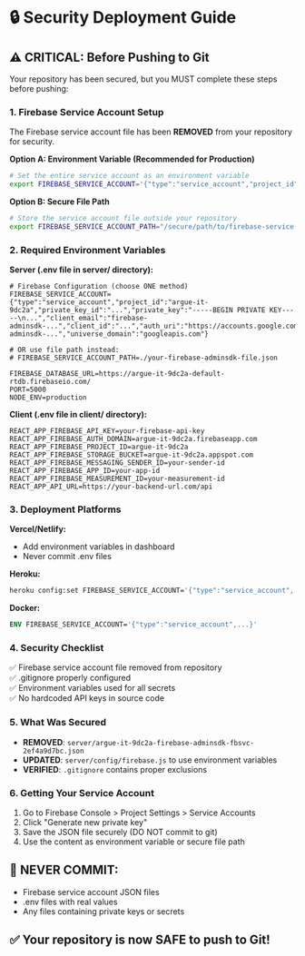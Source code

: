 # 🔒 Security Deployment Guide

## ⚠️ CRITICAL: Before Pushing to Git

Your repository has been secured, but you MUST complete these steps before pushing:

### 1. **Firebase Service Account Setup**

The Firebase service account file has been **REMOVED** from your repository for security.

**Option A: Environment Variable (Recommended for Production)**
```bash
# Set the entire service account as an environment variable
export FIREBASE_SERVICE_ACCOUNT='{"type":"service_account","project_id":"argue-it-9dc2a",...}'
```

**Option B: Secure File Path**
```bash
# Store the service account file outside your repository
export FIREBASE_SERVICE_ACCOUNT_PATH="/secure/path/to/firebase-service-account.json"
```

### 2. **Required Environment Variables**

**Server (.env file in server/ directory):**
```env
# Firebase Configuration (choose ONE method)
FIREBASE_SERVICE_ACCOUNT={"type":"service_account","project_id":"argue-it-9dc2a","private_key_id":"...","private_key":"-----BEGIN PRIVATE KEY-----\n...","client_email":"firebase-adminsdk-...","client_id":"...","auth_uri":"https://accounts.google.com/o/oauth2/auth","token_uri":"https://oauth2.googleapis.com/token","auth_provider_x509_cert_url":"https://www.googleapis.com/oauth2/v1/certs","client_x509_cert_url":"https://www.googleapis.com/robot/v1/metadata/x509/firebase-adminsdk-...","universe_domain":"googleapis.com"}

# OR use file path instead:
# FIREBASE_SERVICE_ACCOUNT_PATH=./your-firebase-adminsdk-file.json

FIREBASE_DATABASE_URL=https://argue-it-9dc2a-default-rtdb.firebaseio.com/
PORT=5000
NODE_ENV=production
```

**Client (.env file in client/ directory):**
```env
REACT_APP_FIREBASE_API_KEY=your-firebase-api-key
REACT_APP_FIREBASE_AUTH_DOMAIN=argue-it-9dc2a.firebaseapp.com
REACT_APP_FIREBASE_PROJECT_ID=argue-it-9dc2a
REACT_APP_FIREBASE_STORAGE_BUCKET=argue-it-9dc2a.appspot.com
REACT_APP_FIREBASE_MESSAGING_SENDER_ID=your-sender-id
REACT_APP_FIREBASE_APP_ID=your-app-id
REACT_APP_FIREBASE_MEASUREMENT_ID=your-measurement-id
REACT_APP_API_URL=https://your-backend-url.com/api
```

### 3. **Deployment Platforms**

**Vercel/Netlify:**
- Add environment variables in dashboard
- Never commit .env files

**Heroku:**
```bash
heroku config:set FIREBASE_SERVICE_ACCOUNT='{"type":"service_account",...}'
```

**Docker:**
```dockerfile
ENV FIREBASE_SERVICE_ACCOUNT='{"type":"service_account",...}'
```

### 4. **Security Checklist**

✅ Firebase service account file removed from repository  
✅ .gitignore properly configured  
✅ Environment variables used for all secrets  
✅ No hardcoded API keys in source code  

### 5. **What Was Secured**

- **REMOVED**: `server/argue-it-9dc2a-firebase-adminsdk-fbsvc-2ef4a9d7bc.json`
- **UPDATED**: `server/config/firebase.js` to use environment variables
- **VERIFIED**: `.gitignore` contains proper exclusions

### 6. **Getting Your Service Account**

1. Go to Firebase Console > Project Settings > Service Accounts
2. Click "Generate new private key"
3. Save the JSON file securely (DO NOT commit to git)
4. Use the content as environment variable or secure file path

## 🚨 NEVER COMMIT:
- Firebase service account JSON files
- .env files with real values
- Any files containing private keys or secrets

## ✅ Your repository is now SAFE to push to Git!

